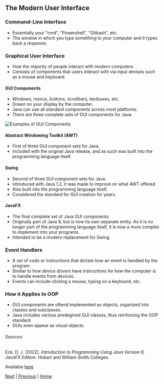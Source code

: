 
## The Modern User Interface

### Command-Line Interface

- Essentially your "cmd", "Powershell", "Gitbash", etc.
- The window in which you type something to your computer and it types back a response.

### Graphical User Interface

- How the majority of people interact with modern computers.
- Consists of components that users interact with via input devises such as a mouse and keyboard.

#### GUI Components

- Windows, menus, buttons, scrollbars, textboxes, etc.
- Drawn on your display by the computer.
- Java can use all standard components across most platforms.
- There are three complete sets of GUI components for Java.

![Examples of GUI Components](gui-components.jpg)

#### Abstract Windowing Toolkit (AWT)

- First of three GUI component sets for Java.
- Included with the original Java release, and as such was built into the programming language itself.

#### Swing

- Second of three GUI component sets for Java.
- Introduced with Java 1.2, it was made to improve on what AWT offered. 
- Also built into the programming language itself.
- Considered the standard for GUI creation for years.

#### JavaFX

- The final complete set of Java GUI components.
- Originally part of Java 8, but is now its own separate entity. As it is no longer part of the programming language itself, it is now a more complex to implement into your programs.
- Intended to be a modern replacement for Swing.

### Event Handlers

- A set of code or instructions that dictate how an event is handled by the program. 
- Similar to how device drivers have instructions for how the computer is to handle events from devices.
- Events can include clicking a mouse, typing on a keyboard, etc.

### How it Applies to OOP

- GUI components are oftend implemented as objects, organized into classes and subclasses.
- Java includes various predegined GUI classes, thus reinforcing the OOP standard.
- GUIs even appear as visual objects.

###### Sources:

Eck, D. J. (2022). *Introduction to Programming Using Java Version 9, JavaFX Edition.* Hobart and William Smith Colleges.

Available [here](https://math.hws.edu/javanotes/?fbclid=IwAR3V0pxqmqNeSpasvbbVrx-RAylNmYW7yYnD2q8-1nJMHErQxynK27MNOhw)

[Next](internet-and-beyond.md) | [Previous](objects-and-oop.md) | [Home](readme.md)

